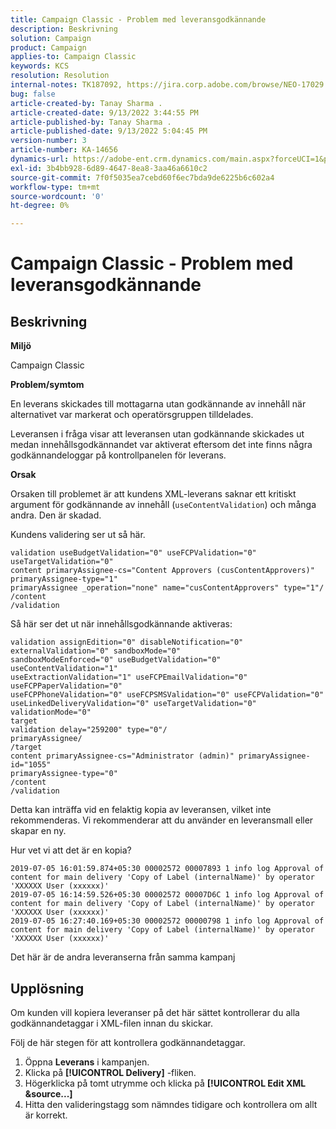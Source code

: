 ```yaml
---
title: Campaign Classic - Problem med leveransgodkännande
description: Beskrivning
solution: Campaign
product: Campaign
applies-to: Campaign Classic
keywords: KCS
resolution: Resolution
internal-notes: TK187092, https://jira.corp.adobe.com/browse/NEO-17029
bug: false
article-created-by: Tanay Sharma .
article-created-date: 9/13/2022 3:44:55 PM
article-published-by: Tanay Sharma .
article-published-date: 9/13/2022 5:04:45 PM
version-number: 3
article-number: KA-14656
dynamics-url: https://adobe-ent.crm.dynamics.com/main.aspx?forceUCI=1&pagetype=entityrecord&etn=knowledgearticle&id=abbbd300-7b33-ed11-9db1-002248086735
exl-id: 3b4bb928-6d89-4647-8ea8-3aa46a6610c2
source-git-commit: 7f0f5035ea7cebd60f6ec7bda9de6225b6c602a4
workflow-type: tm+mt
source-wordcount: '0'
ht-degree: 0%

---
```


# Campaign Classic - Problem med leveransgodkännande

## Beskrivning


<b>Miljö</b>

Campaign Classic



<b>Problem/symtom</b>

En leverans skickades till mottagarna utan godkännande av innehåll när alternativet var markerat och operatörsgruppen tilldelades.

Leveransen i fråga visar att leveransen utan godkännande skickades ut medan innehållsgodkännandet var aktiverat eftersom det inte finns några godkännandeloggar på kontrollpanelen för leverans.



<b>Orsak</b>

Orsaken till problemet är att kundens XML-leverans saknar ett kritiskt argument för godkännande av innehåll (`useContentValidation`) och många andra. Den är skadad.

Kundens validering ser ut så här.




```
validation useBudgetValidation="0" useFCPValidation="0" useTargetValidation="0"
content primaryAssignee-cs="Content Approvers (cusContentApprovers)" primaryAssignee-type="1"
primaryAssignee _operation="none" name="cusContentApprovers" type="1"/
/content
/validation
```




Så här ser det ut när innehållsgodkännande aktiveras:




```
validation assignEdition="0" disableNotification="0" externalValidation="0" sandboxMode="0"
sandboxModeEnforced="0" useBudgetValidation="0" useContentValidation="1"
useExtractionValidation="1" useFCPEmailValidation="0" useFCPPaperValidation="0"
useFCPPhoneValidation="0" useFCPSMSValidation="0" useFCPValidation="0"
useLinkedDeliveryValidation="0" useTargetValidation="0" validationMode="0"
target
validation delay="259200" type="0"/
primaryAssignee/
/target
content primaryAssignee-cs="Administrator (admin)" primaryAssignee-id="1055"
primaryAssignee-type="0"
/content
/validation
```




Detta kan inträffa vid en felaktig kopia av leveransen, vilket inte rekommenderas. Vi rekommenderar att du använder en leveransmall eller skapar en ny.

Hur vet vi att det är en kopia?




```
2019-07-05 16:01:59.874+05:30 00002572 00007893 1 info log Approval of content for main delivery 'Copy of Label (internalName)' by operator 'XXXXXX User (xxxxxx)'
2019-07-05 16:14:59.526+05:30 00002572 00007D6C 1 info log Approval of content for main delivery 'Copy of Label (internalName)' by operator 'XXXXXX User (xxxxxx)'
2019-07-05 16:27:40.169+05:30 00002572 00000798 1 info log Approval of content for main delivery 'Copy of Label (internalName)' by operator 'XXXXXX User (xxxxxx)'
```




Det här är de andra leveranserna från samma kampanj


## Upplösning


Om kunden vill kopiera leveranser på det här sättet kontrollerar du alla godkännandetaggar i XML-filen innan du skickar.

Följ de här stegen för att kontrollera godkännandetaggar.

1. Öppna <b>Leverans</b> i kampanjen.
2. Klicka på <b>[!UICONTROL Delivery]</b> -fliken.
3. Högerklicka på tomt utrymme och klicka på <b>[!UICONTROL Edit XML &source...]</b>
4. Hitta den valideringstagg som nämndes tidigare och kontrollera om allt är korrekt.
